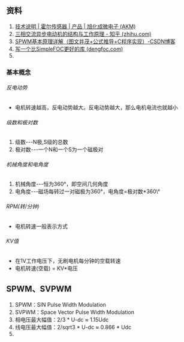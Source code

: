 ## 资料
1. [技术说明 | 霍尔传感器 | 产品 | 旭化成微电子 (AKM)](https://www.akm.com/cn/zh-cn/products/hall-sensor/tutorial/)
2. [三相交流异步电动机的结构与工作原理 - 知乎 (zhihu.com)](https://zhuanlan.zhihu.com/p/506365761)
3. [SPWM基本原理详解（图文并茂+公式推导+C程序实现）-CSDN博客](https://blog.csdn.net/u010632165/article/details/110889621)
4. [写一个比SimpleFOC更好的库 (dengfoc.com)](http://dengfoc.com/#/dengfoc/%E7%81%AF%E5%93%A5%E6%89%8B%E6%8A%8A%E6%89%8B%E6%95%99%E4%BD%A0%E5%86%99FOC%E7%AE%97%E6%B3%95/%E5%BA%8F%E4%B8%BA%E4%BB%80%E4%B9%88%E8%A6%81%E5%87%BA%E8%BF%99%E7%B3%BB%E5%88%97%E8%AF%BE%E7%A8%8B.md)
5. 
### 基本概念
###### 反电动势
- 电机转速越高，反电动势越大。反电动势越大，那么电机电流也就越小
###### 级数和极对数
1. 级数---N极,S级的总数
2. 极对数---一个N和一个S为一个磁极对
###### 机械角度和电角度
1. 机械角度---恒为360°，即空间几何角度
2. 电角度---磁场每转过一对磁极为360°，电角度=极对数\*360\°
###### RPM(转/分钟)
- 电机转速一般表示方式
###### KV值
- 在1V工作电压下，无刷电机每分钟的空载转速
- 电机转速(空载) = KV\*电压

## SPWM、SVPWM
1. SPWM：SIN Pulse Width Modulation
2. SVPWM：Space Vector Pulse Width Modulation
3. 相电压最大幅值：2/3 * U-dc ≈ 1.15Udc
4. 线电压最大幅值：2/sqrt3 *  U-dc ≈ 0.866 * Udc
5. 